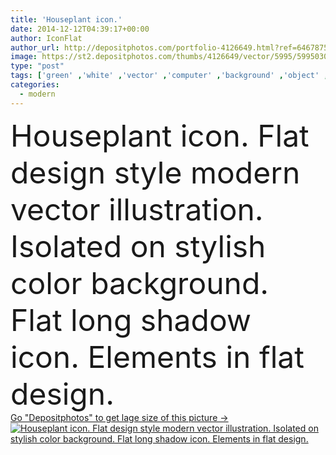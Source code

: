 ```yaml
---
title: 'Houseplant icon.'
date: 2014-12-12T04:39:17+00:00
author: IconFlat
author_url: http://depositphotos.com/portfolio-4126649.html?ref=64678756
image: https://st2.depositphotos.com/thumbs/4126649/vector/5995/59950309/api_thumb_450.jpg?forcejpeg=true
type: "post"
tags: ['green' ,'white' ,'vector' ,'computer' ,'background' ,'object' ,'graphic' ,'element' ,'illustration' ,'design' ,'set' ,'isolated' ,'retail' ,'business' ,'sign' ,'nature' ,'spring' ,'growth' ,'leaf' ,'plant' ,'flower' ,'flowers' ,'technology' ,'retro' ,'modern' ,'symbol' ,'creative' ,'icon' ,'house' ,'mobile' ,'phone' ,'digital' ,'global' ,'flat' ,'development' ,'internet' ,'drawing' ,'education' ,'collection' ,'online' ,'website' ,'application' ,'media' ,'social' ,'growing' ,'pot' ,'horticulture' ,'blackboard' ,'chalk' ,'flowerpot' ]
categories: 
  - modern
---
```

<div aling="center">
            <font size="60"> Houseplant icon. Flat design style modern vector illustration. Isolated on stylish color background. Flat long shadow icon. Elements in flat design.</font>   
</div>
<div>
    <a href='https://depositphotos.com/59950309/stock-illustration-houseplant-icon.html?ref=64678756' target=_blank > Go "Depositphotos" to get lage size of this picture ->
        <img href='https://depositphotos.com/59950309/stock-illustration-houseplant-icon.html?ref=64678756' src='https://st2.depositphotos.com/4126649/5995/v/950/depositphotos_59950309-stock-illustration-houseplant-icon.jpg?forcejpeg=true' alt='Houseplant icon. Flat design style modern vector illustration. Isolated on stylish color background. Flat long shadow icon. Elements in flat design.' >
    </a>
</div>
